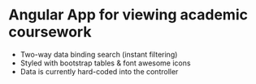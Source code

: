 Angular App for viewing academic coursework
==========

- Two-way data binding search (instant filtering)
- Styled with bootstrap tables & font awesome icons
- Data is currently hard-coded into the controller
